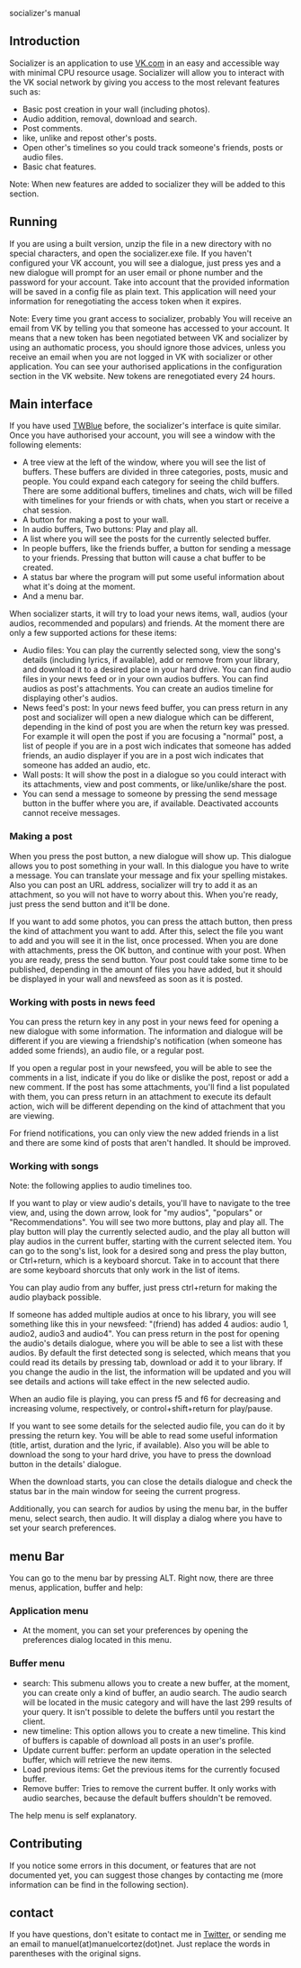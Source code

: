 socializer's manual 

## Introduction

Socializer is an application to use [VK.com](https://vk.com) in an easy and accessible way with minimal CPU resource usage. Socializer will allow you to interact with the VK social network by giving you access to the most relevant features such as:

* Basic post creation in your wall (including photos).
* Audio addition, removal, download and search.
* Post comments.
* like, unlike and repost other's posts.
* Open other's timelines so you could track someone's friends, posts or audio files.
* Basic chat features.

Note: When new features are added to socializer they will be added to this section.

## Running

If you are using a built version, unzip the file in a new directory with no special characters, and open the socializer.exe file. If you haven't configured your VK account, you will see a dialogue, just press yes and a new dialogue will  prompt for an user email or phone number and the password for your account.  Take into account that the provided information will be saved in a config file as plain text. This application will need your information  for renegotiating the access token when it expires.

Note: Every time you grant access to socializer, probably You will receive an email from VK by telling you that someone has accessed to your account. It means that a new token has been negotiated between VK and socializer by using an authomatic process, you should ignore  those advices, unless you receive an email when you are not logged in VK with socializer or other application. You can see your authorised  applications in the configuration section in the VK website. New tokens are renegotiated every 24 hours.

## Main interface

If you have used [TWBlue](https://github.com/manuelcortez/twblue) before, the socializer's interface is quite similar. Once you have authorised your account, you will see a window with the following elements:

* A tree view at the left of the window, where you will see the list of buffers. These buffers are divided in three categories, posts, music and people. You could expand each category for seeing the child buffers. There are some additional buffers, timelines and chats, wich will be filled with timelines for your friends or with chats, when you  start or receive a chat session.
* A button for making a post to your wall.
* In audio buffers, Two buttons: Play and play all.
* A list where you will see the posts for the currently selected buffer.
* In people buffers, like the friends buffer, a button for sending a message to your friends. Pressing that button will cause a chat buffer to be created.
* A status bar where the program will put some useful information about what it's doing at the moment.
* And a menu bar.

When socializer starts, it will try to load your news items, wall, audios (your audios, recommended and populars) and friends. At the moment there are only a few supported actions for   these items:

* Audio files: You can play the currently selected song, view the song's details (including lyrics, if available), add or remove from your library, and download it to a desired place in your hard drive. You can find audio files in your news feed or in your own audios buffers. You can find audios as post's attachments. You can create an audios timeline for displaying other's audios.
* News feed's post: In your news feed buffer, you can press return in any post and socializer will open a new dialogue which can be different, depending in the kind of post you are when the return key was pressed. For example it will open the post if you are focusing a "normal" post, a list of people if you are in a post wich indicates that someone has added friends, an audio displayer if you are in a post wich indicates that someone has added an audio, etc.
* Wall posts: It will show the post in a dialogue so you could interact with its attachments, view and post comments, or like/unlike/share the post.
* You can send a message to someone by pressing the send message button in the buffer where you are, if available. Deactivated accounts cannot receive messages.

### Making a post

When you press the post button, a new dialogue will show up. This dialogue allows you to post something in your wall. In this dialogue you have to write a message. You can translate your message and fix your spelling mistakes. Also you can post an URL address, socializer will try to add it as an attachment, so you will not have to worry about this. When you're ready, just press the send button and it'll be done.

If you want to add some photos, you can press the attach button, then press the kind of attachment you want to add. After this, select the file you want to add and you will see it in the list, once processed. When you are done with attachments, press the OK button, and continue with your post. When you are ready, press the send button. Your post could take some time to be published, depending in the amount of files you have added, but it should be displayed in your wall and newsfeed as soon as it is posted.

### Working with posts in news feed

You can press the return key in any post in your news feed for opening a new dialogue with some information. The information and dialogue will be different if you are viewing a friendship's notification  (when someone has added some friends), an audio file, or a regular post.

If you open a regular post in your newsfeed, you will be able to see the comments in a list, indicate if you do like or dislike the post, repost or add a new comment. If the post has some attachments, you'll find a list populated with them, you can press return in an attachment to execute its default action, wich will be different depending on the kind of attachment that you are viewing.

For friend notifications, you can only view the new added friends in a list and  there are some kind of posts that aren't handled. It should be improved.

### Working with songs

Note: the following applies to audio timelines too.

If you want to play or view  audio's details, you'll have to navigate to the tree view, and, using the down arrow, look for "my audios", "populars" or "Recommendations". You will see two more buttons, play and play all. The play button will play the currently selected audio, and the play all button will play audios in the current buffer, starting with the current selected item. You can go to the song's list, look for a desired song and press the play button, or Ctrl+return, which is a keyboard shorcut. Take in to account that there are some keyboard shorcuts that only work in the list of items.

You can play audio from any buffer, just press ctrl+return for making the audio playback possible.

If someone has added multiple audios at once to his library, you will see something like this in your newsfeed: "(friend) has added 4 audios: audio 1, audio2, audio3 and audio4". You can press return in the  post for opening the audio's details dialogue, where you will be able to see a list with these audios. By default the first detected song is selected, which means that you could read its details by pressing tab, download or add it to your library. If you change the audio in the list, the information will be updated and you will see details and actions will take effect in the new selected audio.

When an  audio file is playing, you can press f5 and f6 for decreasing and increasing volume, respectively, or control+shift+return for play/pause.

If you want to see  some details for the selected audio file, you can do it by pressing the return key. You will be able to read some useful information  (title, artist, duration and the lyric, if available). Also you will be able to download the song to your hard drive, you have to press the download button in the details' dialogue.

When the download starts, you can close the details dialogue and check the status bar in the main window for seeing the current progress.

Additionally, you can search for audios by using the menu bar, in the buffer menu, select search, then audio. It will display a dialog where you have to set your search preferences.

## menu Bar

You can go to the menu bar by pressing ALT. Right now, there are  three  menus, application, buffer and help:

### Application menu


* At the moment, you can set your preferences by opening the preferences dialog located in this menu.

### Buffer menu

* search: This submenu  allows you to create a new buffer, at the moment, you can create only a kind of buffer, an audio search. The audio search will be located in the music category and will have the last 299 results of your query. It isn't possible to delete the buffers until you restart the client.
* new timeline: This option allows you to create a new timeline. This kind of buffers is capable of download all posts in an user's profile.
* Update current buffer: perform an update operation in the selected buffer, which will retrieve the new items.
* Load previous items: Get the previous items for the currently  focused buffer.
* Remove buffer: Tries to remove the current buffer. It only works with audio searches, because the default buffers shouldn't be removed.

The help menu is self explanatory.

## Contributing

If you notice some errors in this document, or features that are not documented yet, you can suggest those changes by contacting me (more information can be find in the following section).

## contact

If you have questions, don't esitate to contact me in [Twitter,](https://twitter.com/manuelcortez00) or sending me an email to manuel(at)manuelcortez(dot)net. Just replace the words in parentheses with the original signs.